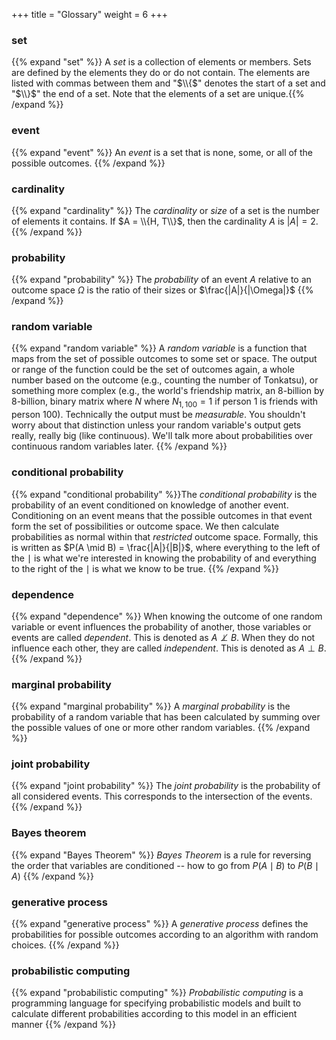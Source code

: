 +++
title = "Glossary"
weight = 6
+++

### set
{{% expand "set" %}}  A *set* is a collection of elements or members. Sets are defined by the elements they do or do not contain. The elements are listed with commas between them and "$\\{$" denotes the start of a set and "$\\}$" the end of a set. Note that the elements of a set are unique.{{% /expand %}}

### event
{{% expand "event" %}} An *event* is a set that is none, some, or all of the possible outcomes. {{% /expand %}}

### cardinality
{{% expand "cardinality" %}} The *cardinality* or *size* of a set is the number of elements it contains. If $A = \\{H, T\\}$, then the cardinality $A$ is $|A|=2$. {{% /expand %}}

### probability
{{% expand "probability" %}} The *probability* of an event $A$ relative to an outcome space $\Omega$ is the ratio of their sizes or $\frac{|A|}{|\Omega|}$ {{% /expand %}}

### random variable
{{% expand "random variable" %}} A *random variable* is a function that maps from the set of possible outcomes to some set or space. The output or range of the function could be the set of outcomes again, a whole number based on the outcome (e.g., counting the number of Tonkatsu), or something more complex (e.g., the world's friendship matrix, an 8-billion by 8-billion, binary matrix where $N$ where $N_{1,100}=1$ if person 1 is friends with person 100). Technically the output must be *measurable*. You shouldn't worry about that distinction unless your random variable's output gets really, really big (like continuous). We'll talk more about probabilities over continuous random variables later. {{% /expand %}}

### conditional probability
{{% expand "conditional probability" %}}The *conditional probability* is the probability of an event conditioned on knowledge of another event. Conditioning on an event means that the possible outcomes in that event form the set of possibilities or outcome space. We then calculate probabilities as normal within that *restricted* outcome space. Formally, this is written as $P(A \mid B) = \frac{|A|}{|B|}$, where everything to the left of the $\mid$ is what we're interested in knowing the probability of and everything to the right of the $\mid$ is what we know to be true. {{% /expand %}}

### dependence
{{% expand "dependence" %}}  When knowing the outcome of one random variable or event influences the probability of another, those variables or events are called *dependent*. This is denoted as $A \not\perp B$. When they do not influence each other, they are called *independent*. This is denoted as $A \perp B$.  {{% /expand %}}

### marginal probability
{{% expand "marginal probability" %}} A *marginal probability* is the probability of a random variable that has been calculated by summing over the possible values of one or more other random variables.  {{% /expand %}}

### joint probability
{{% expand "joint probability" %}} The *joint probability* is the probability of all considered events. This corresponds to the intersection of the events.  {{% /expand %}}

### Bayes theorem
{{% expand "Bayes Theorem" %}} *Bayes Theorem* is a rule for reversing the order that variables are conditioned -- how to go from $P(A \mid B)$ to $P(B \mid A)$ {{% /expand %}}

### generative process
{{% expand "generative process" %}} A *generative process* defines the probabilities for possible outcomes according to an algorithm with random choices. {{% /expand %}}

### probabilistic computing
{{% expand "probabilistic computing" %}} *Probabilistic computing* is a programming language for specifying probabilistic models and built to calculate different probabilities according to this model in an efficient manner {{% /expand %}}